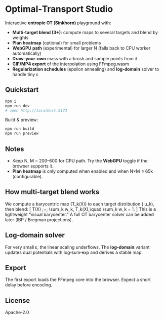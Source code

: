 # Optimal‑Transport Studio

Interactive **entropic OT (Sinkhorn)** playground with:
- **Multi‑target blend (3+)**: compute maps to several targets and blend by weights
- **Plan heatmap** (optional) for small problems
- **WebGPU path** (experimental) for larger N (falls back to CPU worker automatically)
- **Draw‑your‑own** mass with a brush and sample points from it
- **GIF/MP4 export** of the interpolation using FFmpeg.wasm
- **Regularization schedules** (epsilon annealing) and **log‑domain** solver to handle tiny ε

## Quickstart
```bash
npm i
npm run dev
# open http://localhost:5173
```

Build & preview:
```bash
npm run build
npm run preview
```

## Notes
- Keep N, M ~ 200–600 for CPU path. Try the **WebGPU** toggle if the browser supports it.
- **Plan heatmap** is only computed when enabled and when N×M ≤ 65k (configurable).

## How multi‑target blend works
We compute a barycentric map \(T_k(X)\) to each target distribution \(
u_k\), then blend:
\[
T(X) \;=\; \sum_k w_k\, T_k(X),\quad \sum_k w_k = 1.
\]
This is a lightweight “visual barycenter.” A full OT barycenter solver can be added later (IBP / Bregman projections).

## Log‑domain solver
For very small ε, the linear scaling underflows. The **log‑domain** variant updates dual potentials with log‑sum‑exp and derives a stable map.

## Export
The first export loads the FFmpeg core into the browser. Expect a short delay before encoding.

## License
Apache‑2.0
